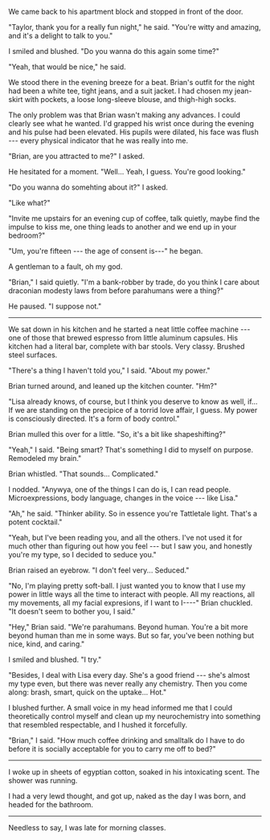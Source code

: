 We came back to his apartment block and stopped in front of the door.

"Taylor, thank you for a really fun night," he said. "You're witty and amazing, and it's
a delight to talk to you."

I smiled and blushed. "Do you wanna do this again some time?"

"Yeah, that would be nice," he said.

We stood there in the evening breeze for a beat. Brian's outfit for the night had
been a white tee, tight jeans, and a suit jacket. I had chosen my jean-skirt with pockets,
a loose long-sleeve blouse, and thigh-high socks.

The only problem was that Brian wasn't making any advances. I could clearly see
what he wanted. I'd grapped his wrist once during the evening and his pulse had been
elevated. His pupils were dilated, his face was flush --- every physical indicator that he
was really into me.

"Brian, are you attracted to me?" I asked.

He hesitated for a moment. "Well... Yeah, I guess. You're good looking."

"Do you wanna do somehting about it?" I asked.

"Like what?"

"Invite me upstairs for an evening cup of coffee, talk quietly, maybe
find the impulse to kiss me, one thing leads to another and we end up in your
bedroom?"

"Um, you're fifteen --- the age of consent is---" he began.

A gentleman to a fault, oh my god.

"Brian," I said quietly. "I'm a bank-robber by trade, do
you think I care about draconian modesty laws from before parahumans were a thing?"

He paused. "I suppose not."

----

We sat down in his kitchen and he started a neat little coffee machine --- one of those
that brewed espresso from little aluminum capsules. His kitchen had a literal bar, complete
with bar stools. Very classy. Brushed steel surfaces.

"There's a thing I haven't told you," I said. "About my power."

Brian turned around, and leaned up the kitchen counter. "Hm?"

"Lisa already knows, of course, but I think you deserve to know as well, if... If we
are standing on the precipice of a torrid love affair, I guess. My power is consciously
directed. It's a form of body control."

Brian mulled this over for a little. "So, it's a bit like shapeshifting?"

"Yeah," I said. "Being smart? That's something I did to myself on purpose. Remodeled my
brain."

Brian whistled. "That sounds... Complicated."

I nodded. "Anywya, one of the things I can do is, I can read people. Microexpressions,
body language, changes in the voice --- like Lisa."

"Ah," he said. "Thinker ability. So in essence you're Tattletale light. That's a
potent cocktail."

"Yeah, but I've been reading you, and all the others. I've not used it for much other
than figuring out how you feel --- but I saw you, and honestly you're my type, so I
decided to seduce you."

Brian raised an eyebrow. "I don't feel very... Seduced."

"No, I'm playing pretty soft-ball. I just wanted you to know that I use my power
in little ways all the time to interact with people. All my reactions, all my movements,
all my facial expresions, if I want to I----" Brian chuckled. "It doesn't seem to bother you,
I said."

"Hey," Brian said. "We're parahumans. Beyond human. You're a bit more beyond human than
me in some ways. But so far, you've been nothing but nice, kind, and caring."

I smiled and blushed. "I try."

"Besides, I deal with Lisa every day. She's a good friend --- she's almost my type even,
but there was never really any chemistry. Then you come along: brash, smart, quick on the uptake...
Hot."

I blushed further. A small voice in my head informed me that I could theoretically control myself
and clean up my neurochemistry into something that resembled respectable, and I hushed it forcefully.

"Brian," I said. "How much coffee drinking and smalltalk do I have to do before it is socially
acceptable for you to carry me off to bed?"

----

I woke up in sheets of egyptian cotton, soaked in his intoxicating scent. The shower was running.

I had a very lewd thought, and got up, naked as the day I was born, and headed for the bathroom.

-----

Needless to say, I was late for morning classes.

